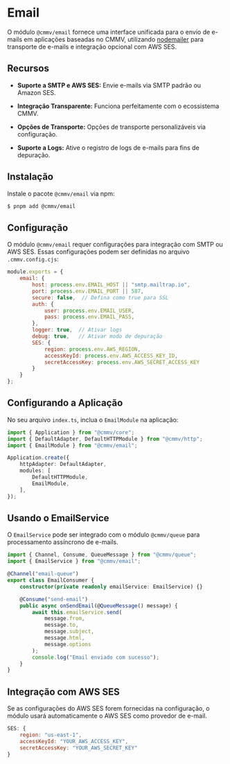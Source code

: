 # Email

O módulo `@cmmv/email` fornece uma interface unificada para o envio de e-mails em aplicações baseadas no CMMV, utilizando [nodemailer](https://nodemailer.com/) para transporte de e-mails e integração opcional com AWS SES.

## Recursos

* **Suporte a SMTP e AWS SES:** Envie e-mails via SMTP padrão ou Amazon SES.

* **Integração Transparente:** Funciona perfeitamente com o ecossistema CMMV.

* **Opções de Transporte:** Opções de transporte personalizáveis via configuração.

* **Suporte a Logs:** Ative o registro de logs de e-mails para fins de depuração.

## Instalação

Instale o pacote `@cmmv/email` via npm:

```bash
$ pnpm add @cmmv/email
```

## Configuração

O módulo `@cmmv/email` requer configurações para integração com SMTP ou AWS SES. Essas configurações podem ser definidas no arquivo `.cmmv.config.cjs`:

```javascript
module.exports = {
    email: {
        host: process.env.EMAIL_HOST || "smtp.mailtrap.io",
        port: process.env.EMAIL_PORT || 587,
        secure: false,  // Defina como true para SSL
        auth: {
            user: process.env.EMAIL_USER,
            pass: process.env.EMAIL_PASS,
        },
        logger: true,  // Ativar logs
        debug: true,   // Ativar modo de depuração
        SES: {
            region: process.env.AWS_REGION,
            accessKeyId: process.env.AWS_ACCESS_KEY_ID,
            secretAccessKey: process.env.AWS_SECRET_ACCESS_KEY
        }
    }
};
```

## Configurando a Aplicação

No seu arquivo `index.ts`, inclua o `EmailModule` na aplicação:

```typescript
import { Application } from "@cmmv/core";
import { DefaultAdapter, DefaultHTTPModule } from "@cmmv/http";
import { EmailModule } from "@cmmv/email";

Application.create({
    httpAdapter: DefaultAdapter,
    modules: [
        DefaultHTTPModule,
        EmailModule,
    ],
});
```

## Usando o EmailService

O `EmailService` pode ser integrado com o módulo `@cmmv/queue` para processamento assíncrono de e-mails.

```typescript
import { Channel, Consume, QueueMessage } from "@cmmv/queue";
import { EmailService } from "@cmmv/email";

@Channel("email-queue")
export class EmailConsumer {
    constructor(private readonly emailService: EmailService) {}

    @Consume("send-email")
    public async onSendEmail(@QueueMessage() message) {
        await this.emailService.send(
            message.from,
            message.to,
            message.subject,
            message.html,
            message.options
        );
        console.log("Email enviado com sucesso");
    }
}
```

## Integração com AWS SES

Se as configurações do AWS SES forem fornecidas na configuração, o módulo usará automaticamente o AWS SES como provedor de e-mail.

```javascript
SES: {
    region: "us-east-1",
    accessKeyId: "YOUR_AWS_ACCESS_KEY",
    secretAccessKey: "YOUR_AWS_SECRET_KEY"
}
```